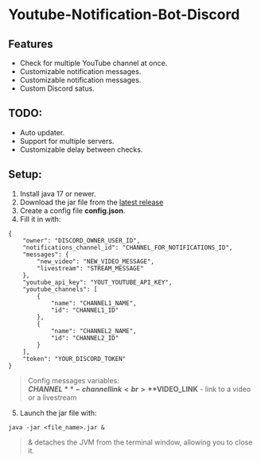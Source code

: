 # Youtube-Notification-Bot-Discord
## Features
- Check for multiple YouTube channel at once.
- Customizable notification messages.
- Customizable notification messages.
- Custom Discord satus.


## TODO:
- Auto updater.
- Support for multiple servers.
- Customizable delay between checks.

## Setup:
1. Install java 17 or newer.
2. Download the jar file from the [latest release](https://github.com/myne145/Youtube-Notification-Bot-Discord/releases/latest)
3. Create a config file **config.json**.
4. Fill it in with: 
```
{
    "owner": "DISCORD_OWNER_USER_ID",
    "notifications_channel_id": "CHANNEL_FOR_NOTIFICATIONS_ID",
    "messages": {
        "new_video": "NEW_VIDEO_MESSAGE",
        "livestream": "STREAM_MESSAGE"
    },
    "youtube_api_key": "YOUT_YOUTUBE_API_KEY",
    "youtube_channels": [
        {
            "name": "CHANNEL1_NAME",
            "id": "CHANNEL1_ID"
        },
        {
            "name": "CHANNEL2_NAME",
            "id": "CHANNEL2_ID"
        }
    ],
    "token": "YOUR_DISCORD_TOKEN"
}
```
> Config messages variables:<br>
> **$CHANNEL** - channel link<br>
> **$VIDEO_LINK** - link to a video or a livestream<br>
5. Launch the jar file with:
```
java -jar <file_name>.jar &
```
> & detaches the JVM from the terminal window, allowing you to close it.
